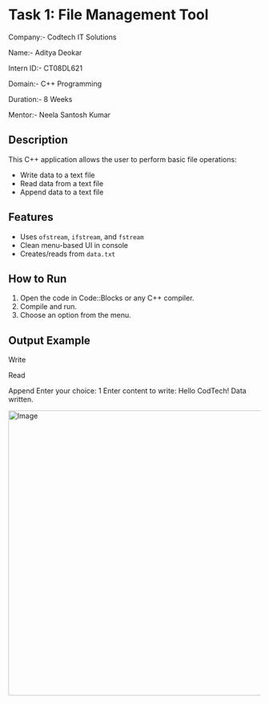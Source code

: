 # Task 1: File Management Tool

Company:- Codtech IT Solutions

Name:- Aditya Deokar 

Intern ID:- CT08DL621

Domain:- C++ Programming

Duration:- 8 Weeks

Mentor:- Neela Santosh Kumar

## Description
This C++ application allows the user to perform basic file operations:
- Write data to a text file
- Read data from a text file
- Append data to a text file

## Features
- Uses `ofstream`, `ifstream`, and `fstream`
- Clean menu-based UI in console
- Creates/reads from `data.txt`

## How to Run
1. Open the code in Code::Blocks or any C++ compiler.
2. Compile and run.
3. Choose an option from the menu.

## Output Example
Write

Read

Append
Enter your choice: 1
Enter content to write: Hello CodTech!
Data written.

<img width="1163" height="568" alt="Image" src="https://github.com/user-attachments/assets/af375b37-65ae-4aa1-bf1b-8de55f2b74eb" />
